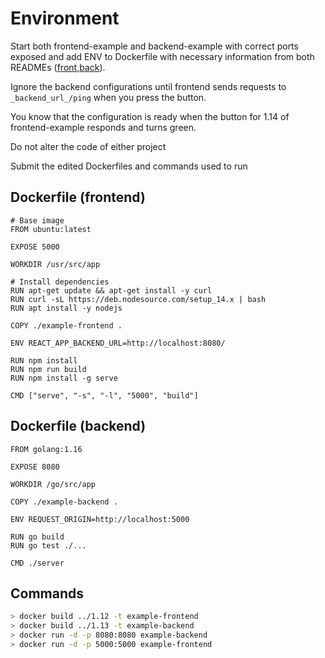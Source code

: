 # Environment

Start both frontend-example and backend-example with correct ports exposed and add ENV to Dockerfile with necessary information from both READMEs ([front](https://github.com/docker-hy/material-applications/tree/main/example-frontend),[back](https://github.com/docker-hy/material-applications/tree/main/example-backend)).

Ignore the backend configurations until frontend sends requests to `_backend_url_/ping` when you press the button.

You know that the configuration is ready when the button for 1.14 of frontend-example responds and turns green.

Do not alter the code of either project

Submit the edited Dockerfiles and commands used to run

## Dockerfile (frontend)

```docker
# Base image
FROM ubuntu:latest

EXPOSE 5000

WORKDIR /usr/src/app

# Install dependencies
RUN apt-get update && apt-get install -y curl
RUN curl -sL https://deb.nodesource.com/setup_14.x | bash
RUN apt install -y nodejs

COPY ./example-frontend .

ENV REACT_APP_BACKEND_URL=http://localhost:8080/

RUN npm install
RUN npm run build
RUN npm install -g serve

CMD ["serve", "-s", "-l", "5000", "build"]
```

## Dockerfile (backend)

```docker
FROM golang:1.16

EXPOSE 8080

WORKDIR /go/src/app

COPY ./example-backend .

ENV REQUEST_ORIGIN=http://localhost:5000

RUN go build
RUN go test ./...

CMD ./server
```

## Commands

```sh
> docker build ../1.12 -t example-frontend
> docker build ../1.13 -t example-backend
> docker run -d -p 8080:8080 example-backend
> docker run -d -p 5000:5000 example-frontend
```
